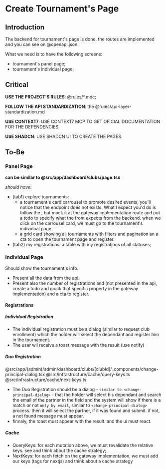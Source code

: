 <task>

# Create Tournament's Page

</task>
<introduction>

## Introduction

The backend for tournament's page is done. the routes are implemented and you can see on @openapi.json.

What we need is to have the following screens:

- <panel-page>tournament's panel page;</panel-page>
- <individual-page>tournament's individual page;</individual-page>

</introduction>

<critical>

## Critical

**USE THE PROJECT'S RULES**: @rules/*.mdc;

**FOLLOW THE API STANDARDIZATION**: the <api-std>@rules/api-layer-standardization.md</api-std>

**USE CONTEXT7**: USE CONTEXT7 MCP TO GET OFICIAL DOCUMENTATION FOR THE DEPENDENCIES.

**USE SHADCN**: USE SHADCN UI TO CREATE THE PAGES.

</critical>

<panel-page>

<to-be>

## To-Be

### Panel Page
    
**can be similar to @src/app/dashboard/clubs/page.tsx**

*should have*:

- (tab1) explore tournaments: 
    - a tournament's card carrousel to promote desired events; you'll notice that the endpoint does not exists. What I expect you'd do is follow the <api-std>, but mock it at the gateway implementation route and put a todo to specify what the front expects from the backend. when we click on the carrousel card, we must go to the tournament's individual page.
    - a grid card showing all tournaments with filters and pagination an a cta to open the tournament page and register.
- (tab2) my registrations: a table with my registrations of all statuses; 

</panel-page>
<individual-page>

### Individual Page

Should show the tournament's info.

- Present all the data from the api.
- Present also the number of registrations and (not presented in the api, create a todo and mock that specific property in the gateway implementation)
and a cta to register.

#### Registrations

##### Individual Registration 

- The individual registration must be a dialog (similar to request club enrollment) which the holder will select the dependant and register him in the tournament. 
- The user wil receive a toast message with the result (use notify)

##### Duo Registration 

<reference>
<change-principal-dialog>@src/app/(admin)/admin/dashboard/clubs/[clubId]/_components/change-principal-dialog.tsx</change-principal-dialog>
<query-keys>@src/infrastructure/cache/query-keys.ts</query-keys>
<next-keys>@src/infrastructure/cache/next-keys.ts</next-keys>
</reference>

- The Duo Registration should be a dialog - `similar to <change-principal-dialog>` - that the holder will select his dependant and search the email of the partner in the field and the system will show if there is a match or not `only by email`, similar to `<change-principal-dialog>` process. then it will select the partner, if it was found and submit. if not, a not found message must appear. 
- finnaly, the toast must appear with the result. and the ui must react. 

<cache>

##### Cache

- QueryKeys: for each mutation above, we must revalidate the relative keys. see <query-keys> and think about the cache strategy;
- NextKeys: for each fetch on the gateway implementation, we must add our keys (tags for nextjs) and think about a cache strategy
</cache>

</individual-page>

</to-be>